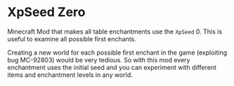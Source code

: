 # XpSeed Zero
Minecraft Mod that makes all table enchantments use the `XpSeed` 0.
This is useful to examine all possible first enchants.

Creating a new world for each possible first enchant in the game (exploiting
bug MC-92803) would be very tedious.
So with this mod every enchantment uses the initial seed and you can
experiment with different items and enchantment levels in any world.
